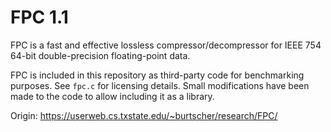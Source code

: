 # FPC 1.1

FPC is a fast and effective lossless compressor/decompressor for IEEE 754 64-bit double-precision floating-point data.

FPC is included in this repository as third-party code for benchmarking purposes. See `fpc.c` for licensing details.
Small modifications have been made to the code to allow including it as a library.

Origin: https://userweb.cs.txstate.edu/~burtscher/research/FPC/
